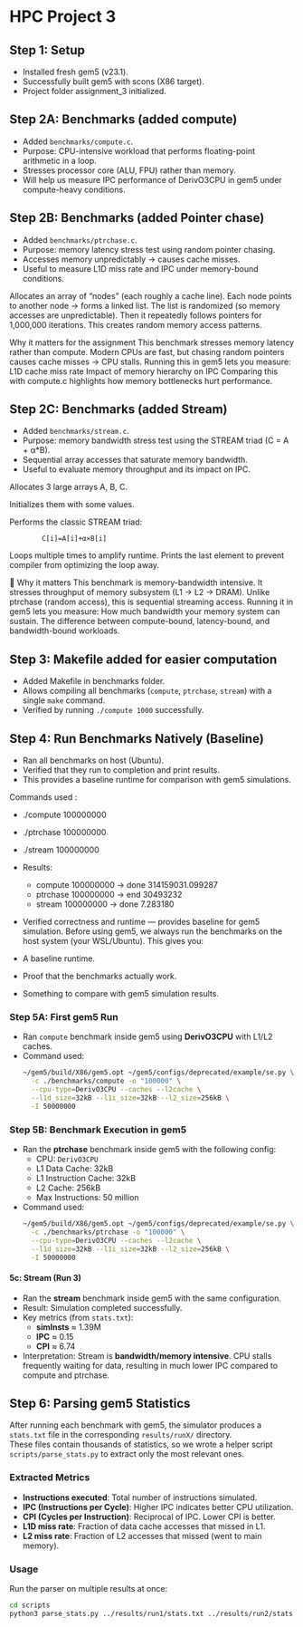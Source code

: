 # HPC Project 3

## Step 1: Setup
- Installed fresh gem5 (v23.1).
- Successfully built gem5 with scons (X86 target).
- Project folder assignment_3 initialized.
## Step 2A: Benchmarks (added compute)

- Added `benchmarks/compute.c`.
- Purpose: CPU-intensive workload that performs floating-point arithmetic in a loop.
- Stresses processor core (ALU, FPU) rather than memory.
- Will help us measure IPC performance of DerivO3CPU in gem5 under compute-heavy conditions.
 
## Step 2B: Benchmarks (added Pointer chase)


- Added `benchmarks/ptrchase.c`.
- Purpose: memory latency stress test using random pointer chasing.
- Accesses memory unpredictably → causes cache misses.
- Useful to measure L1D miss rate and IPC under memory-bound conditions.

Allocates an array of “nodes” (each roughly a cache line).
Each node points to another node → forms a linked list.
The list is randomized (so memory accesses are unpredictable).
Then it repeatedly follows pointers for 1,000,000 iterations.
This creates random memory access patterns.

Why it matters for the assignment
This benchmark stresses memory latency rather than compute.
Modern CPUs are fast, but chasing random pointers causes cache misses → CPU stalls.
Running this in gem5 lets you measure:
L1D cache miss rate
Impact of memory hierarchy on IPC
Comparing this with compute.c highlights how memory bottlenecks hurt performance.

## Step 2C: Benchmarks (added Stream)

- Added `benchmarks/stream.c`.
- Purpose: memory bandwidth stress test using the STREAM triad (C = A + α*B).
- Sequential array accesses that saturate memory bandwidth.
- Useful to evaluate memory throughput and its impact on IPC.

Allocates 3 large arrays A, B, C.

Initializes them with some values.

Performs the classic STREAM triad:

			C[i]=A[i]+α×B[i]

Loops multiple times to amplify runtime.
Prints the last element to prevent compiler from optimizing the loop away.

📌 Why it matters
This benchmark is memory-bandwidth intensive.
It stresses throughput of memory subsystem (L1 → L2 → DRAM).
Unlike ptrchase (random access), this is sequential streaming access.
Running it in gem5 lets you measure:
How much bandwidth your memory system can sustain.
The difference between compute-bound, latency-bound, and bandwidth-bound workloads.


## Step 3: Makefile added for easier computation

- Added Makefile in benchmarks folder.
- Allows compiling all benchmarks (`compute`, `ptrchase`, `stream`) with a single `make` command.
- Verified by running `./compute 1000` successfully.


## Step 4: Run Benchmarks Natively (Baseline)

- Ran all benchmarks on host (Ubuntu).
- Verified that they run to completion and print results.
- This provides a baseline runtime for comparison with gem5 simulations.

Commands used : 
- ./compute 100000000
- ./ptrchase 100000000
- ./stream 100000000

- Results:
  - compute 100000000 → done 314159031.099287
  - ptrchase 100000000 → end 30493232
  - stream 100000000 → done 7.283180
- Verified correctness and runtime — provides baseline for gem5 simulation.
Before using gem5, we always run the benchmarks on the host system (your WSL/Ubuntu). This gives you:

- A baseline runtime.
- Proof that the benchmarks actually work.
- Something to compare with gem5 simulation results.


### Step 5A: First gem5 Run
- Ran `compute` benchmark inside gem5 using **DerivO3CPU** with L1/L2 caches.
- Command used:
  ```bash
  ~/gem5/build/X86/gem5.opt ~/gem5/configs/deprecated/example/se.py \
    -c ./benchmarks/compute -o "100000" \
    --cpu-type=DerivO3CPU --caches --l2cache \
    --l1d_size=32kB --l1i_size=32kB --l2_size=256kB \
    -I 50000000

### Step 5B: Benchmark Execution in gem5

- Ran the **ptrchase** benchmark inside gem5 with the following config:
  - CPU: `DerivO3CPU`
  - L1 Data Cache: 32kB
  - L1 Instruction Cache: 32kB
  - L2 Cache: 256kB
  - Max Instructions: 50 million
- Command used:
  ```bash
  ~/gem5/build/X86/gem5.opt ~/gem5/configs/deprecated/example/se.py \
    -c ./benchmarks/ptrchase -o "100000" \
    --cpu-type=DerivO3CPU --caches --l2cache \
    --l1d_size=32kB --l1i_size=32kB --l2_size=256kB \
    -I 50000000


#### 5c: Stream (Run 3)
- Ran the **stream** benchmark inside gem5 with the same configuration.
- Result: Simulation completed successfully.
- Key metrics (from `stats.txt`):
  - **simInsts** ≈ 1.39M
  - **IPC** ≈ 0.15
  - **CPI** ≈ 6.74
- Interpretation: Stream is **bandwidth/memory intensive**. CPU stalls frequently waiting for data, resulting in much lower IPC compared to compute and ptrchase.

## Step 6: Parsing gem5 Statistics

After running each benchmark with gem5, the simulator produces a `stats.txt` file in the corresponding `results/runX/` directory.  
These files contain thousands of statistics, so we wrote a helper script `scripts/parse_stats.py` to extract only the most relevant ones.

### Extracted Metrics
- **Instructions executed**: Total number of instructions simulated.  
- **IPC (Instructions per Cycle)**: Higher IPC indicates better CPU utilization.  
- **CPI (Cycles per Instruction)**: Reciprocal of IPC. Lower CPI is better.  
- **L1D miss rate**: Fraction of data cache accesses that missed in L1.  
- **L2 miss rate**: Fraction of L2 accesses that missed (went to main memory).

### Usage
Run the parser on multiple results at once:
```bash
cd scripts
python3 parse_stats.py ../results/run1/stats.txt ../results/run2/stats.txt ../results/run3/stats.txt
